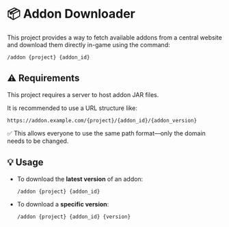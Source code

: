 # 📦 Addon Downloader

This project provides a way to fetch available addons from a central website and download them directly in-game using the command:

```
/addon {project} {addon_id}
```

## ⚠️ Requirements

This project requires a server to host addon JAR files.

It is recommended to use a URL structure like:

```
https://addon.example.com/{project}/{addon_id}/{addon_version}
```

✅ This allows everyone to use the same path format—only the domain needs to be changed.

## 💡 Usage

- To download the **latest version** of an addon:
  ```
  /addon {project} {addon_id}
  ```

- To download a **specific version**:
  ```
  /addon {project} {addon_id} {version}
  ```
